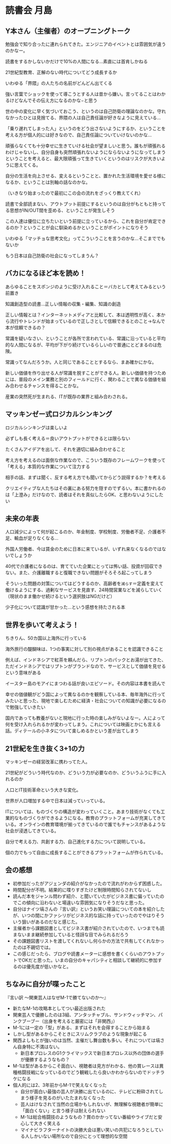# 読書会 月島

## Y本さん（主催者）のオープニングトーク

勉強会で知り合ったに連れられてきた。エンジニアのイベントとは雰囲気が違うのかなー。

読書をするかしないかだけで10%の人間になる…素直には首肯しかねる

21世紀型教育、正解のない時代についてどう成長するか

いわゆる「界隈」の人たちの名前がどんどん出てくる

強い言葉でショックを使って導こうとする人は昔から嫌い。言ってることはわかるけどなんでその伝え方になるのかな−と思う

世の中の変化に早く気づいておこう、というのは自己防衛の理論なのかな。守れなかったひとは見捨てる、界隈の人は自己責任論が好きなように見えている…

「乗り遅れてしまった人」というのをどう出さないようにするか、ということを考える方が個人的には好きなので、自己責任論についていけないのかな…

頑張らなくても十分幸せに生きていける社会が望ましいと思う。誰もが頑張れるわけじゃないし、自分自身も突然頑張れないようにならないようになってしまうということを考えると、最大限頑張って生きていくというのはリスクが大きいように思えてくる。

自分の生活を向上させる、変えるということと、置かれた生活環境を愛せる様になるか、ということは別軸の話なのかな。

（いきなり始まったので最初にこの会の流れをざっくり教えてくれ）

読書で全部読まない、アウトプット前提にするというのは自分がもともと持ってる思想がIN/OUT間を歪める、ということが発生しそう

この人達は優位に立ちたいという前提に立っているから、これを自分が肯定できるのか？ということが会に馴染めるかということがポイントになりそう

いわゆる「マッチョな思考文化」ってこういうことを言うのかな…そこまででもないか

もう日本は自己防衛の社会になってしまうん？

## バカになるほど本を読め！

あらゆることをスポンジのように受け入れること＝バカとして考えてみるという前置き

知識創造型の読書…正しい情報の収集・編集、知識の創造

正しい情報とは？インターネットメディアと比較して、本は透明性が高く、本から流行やトレンドが始まっているので正しさとして信頼できるとのこと→なんで本が信頼できるの？

常識を疑いなさい、ということが各所で言われている、常識に沿っていると平均的な人間になるが、平均が下がり続けているらしいので普通にとどまるのは危険。

常識ってなんだろうか。人と同じであることとするなら、まあ確かにかな。

新しい価値を作り出せる人が常識を脱すことができる人。新しい価値を持つためには、普段のメイン業務と別のフィールドに行く、関わることで異なる価値を組み合わせるチャンスを得ることかな。

産業の突然死が生まれる、ITが既存の業界と組み合わされる。

## マッキンゼー式ロジカルシンキング

ロジカルシンキングは楽しいよ

必ずしも長く考える＝良いアウトプットができるとは限らない

たくさんアイデアを出して、それを適切に組み合わせること

考え方を考えるのは面倒な作業なので、こういう既存のフレームワークを使って「考える」本質的な作業について注力する

相手の話、まずは聞く、反する考え方でも聞いてからどう説得するか？を考える

クリエイティブな人たちはその裏にある努力を隠すのでずるい。本に書かれるのは「上澄み」だけなので、読者はそれを真似したらOK、と思わないようにしたい

## 未来の年表

人口減少によって何が起こるのか、年金制度、学校制度、労働者不足、介護者不足、輸血が足りなくなる…

外国人労働者、今は賃金のために日本に来ているが、いずれ来なくなるのではないでしょうか

40代で介護者になるのは、育てていた企業にとっては怖い話、投資が回収できない。また、介護離職すると復職できない問題がそろそろ起こってしまう

そういった問題の対策についてはどうするのか、高齢者を`減らす`＝定義を変えて働けるようにする、過剰なサービスを見直す、24時間営業などを減らしていく（現状のまま働かせ続けるという選択肢はNGだけど）

少子化について認識が甘かった…という感想を持たされる本

## 世界を歩いて考えよう！

ちきりん、50カ国以上海外に行っている

海外旅行の醍醐味は、1つの事実に対して別の視点があることを認識できること

例えば、インドネシアで紅茶を頼んだら、リプトンのパックとお湯が出てきた、ただインドネシアではリプトンがブランドなので、サービスとして価値を見せるという意味がある

イースター島のモアイにまつわる話が良いエピソード。その内容は本書を読んで

幸せの価値観がどう国によって異なるのかを観察している本、毎年海外に行ってみたいと思った、現地で楽しむために経済・社会についての知識が必要になるので勉強していきたい

国内であっても教養がないと現地に行った時の楽しみがないよなー。人によって何を受け入れられるかが変わってしまう。これについては映画とかにも言える話。ディテールの小ネタについて楽しめるかという差が出てしまう

## 21世紀を生き抜く3+1の力

マッキンゼーの経営改革に携わってた人。

21世紀がどういう時代なのか、どういう力が必要なのか、どういうふうに手に入れるのか

人口とIT技術革命という大きな変化。

世界が人口増加する中で日本は減っていっている。

ITについては、ものづくりの構造が変わっていくこと。あまり技術がなくても工業的なものづくりができるようになる。教育のプラットフォームが充実してきている。オンラインの教育環境が揃ってきているので誰でもチャンスがあるような社会が浸透してきている。

自分で考える力、共創する力、自己進化する力について説明している。

個の力でもって自由に成長することができるプラットフォームが作られている。

## 会の感想

- 初参加だったがアジェンダの紹介がなかったので流れがわからず困惑した。
- 時間配分が不明。結果的に喋りすぎたけど制限時間知らされてないし
- 読んだ本をジャンル問わず紹介、と聞いていたがビジネス書に偏っていたのでこの傾向に沿わないと場違いな雰囲気になりそうだなと思った。
- 自分はナイツ塙さんの『言い訳』というお笑い理論についての本を紹介したが、いつの間にかファシリがビジネス的な話に持っていったのでやはりそういう狙いがあるのだなと感じた。
- 主催者から課題図書としてビジネス書が紹介されていたので、いつまでも読まないまま継続参加していると怪訝な目でみられるだろう
- その課題図書リストを渡してくれないし何らかの方法で共有してくれなかったのは不親切では。
- この感じだったら、ブログや読書メーターに感想を書くくらいのアウトプットでOKだと思った。いまの自分のキャパシティと相談して継続的に参加するのは優先度が低いかなと。

## ちなみに自分が喋ったこと

『言い訳 〜関東芸人はなぜM-1で勝てないのか〜』

- 新たなM-1の攻略本としてつい最近出版された
- 関東芸人で優勝したのは3組、アンタッチャブル、サンドウィッチマン、パンクブーブー（出身を考えると厳密には「非関西」）
- M-1には一定の「型」がある、まずはそれを会得することから始まる
- しかし型があるからこそときにスリムクラブのような現象が起こる
- 関西よしもとが強いのは当然、主催だし舞台数も多い。それについては塙さん自身特に不満はない。
  - 新日本プロレスのG1クライマックスで新日本プロレス以外の団体の選手が優勝するようなもの？
- M-1は型があるからこそ面白い、視聴者は見方がわかる、他の賞レースは異種格闘技戦になっているのでどう観戦したら良いかわからないのでドッチラケになる
- 個人的には2、3年前からM-1で笑えなくなった
  - 自分が面白い最強の芸人が決勝に出ているのに、テレビに粉砕されてしまう様子を見るのがいたたまれなくなった
  - 芸人はけなされて当然の立場かもしれないが、無理解な視聴者が簡単に「面白くない」と言う様子は耐えられない
  - M-1は総合格闘技のようなもの？賞のかかってない番組やライブだと安心して大きく笑える
  - マイナビラフターナイトの決勝大会は悪い笑いの共犯になろうとしている人しかいない場所なので自分にとって理想的な空間